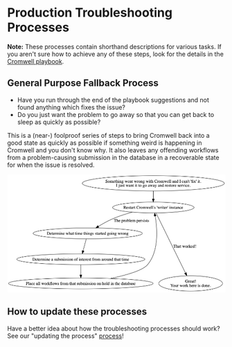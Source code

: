 # Production Troubleshooting Processes

**Note:** These processes contain shorthand descriptions for various tasks.
If you aren't sure how to achieve any of these steps, look for the details in
the [Cromwell playbook](https://docs.google.com/document/d/1_iRESDzuCgPTOPJnTYxTncIqJU8B1IFWarypDe3gbCY).

## General Purpose Fallback Process

* Have you run through the end of the playbook suggestions and not found anything which fixes the issue?
* Do you just want the problem to go away so that you can get back to sleep as quickly as possible?

This is a (near-) foolproof series of steps to bring Cromwell back into a good state as quickly as 
possible if something weird is happening in Cromwell and you don't know why. It also leaves any offending
workflows from a problem-causing submission in the database in a recoverable state for when the issue is resolved. 

![all-purpose-mess-remover](all-purpose-mess-remover.dot.png) 
 
## How to update these processes

Have a better idea about how the troubleshooting processes should work? 
See our "updating the process" [process](../README.MD)!
